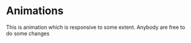 # Animations
This is animation which is responsive to some extent. 
Anybody are free to do some changes
